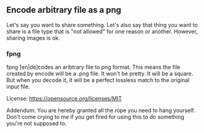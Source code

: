 ## Encode arbitrary file as a png

Let's say you want to share something. Let's also say that thing you want to share is a file type that is "not allowed" for one reason or another. However, sharing images is ok.

### fpng

fpng [en|de]codes an aribtrary file to png format. This means the file created by encode will be a .png file. It won't be pretty. It will be a square. But when you decode it, it will be a perfect lossless match to the original input file.

License:
https://opensource.org/licenses/MIT

Addendum: 
You are hereby granted all the rope you need to hang yourself. Don't come crying to me if you get fired for using this to do something you're not supposed to.
